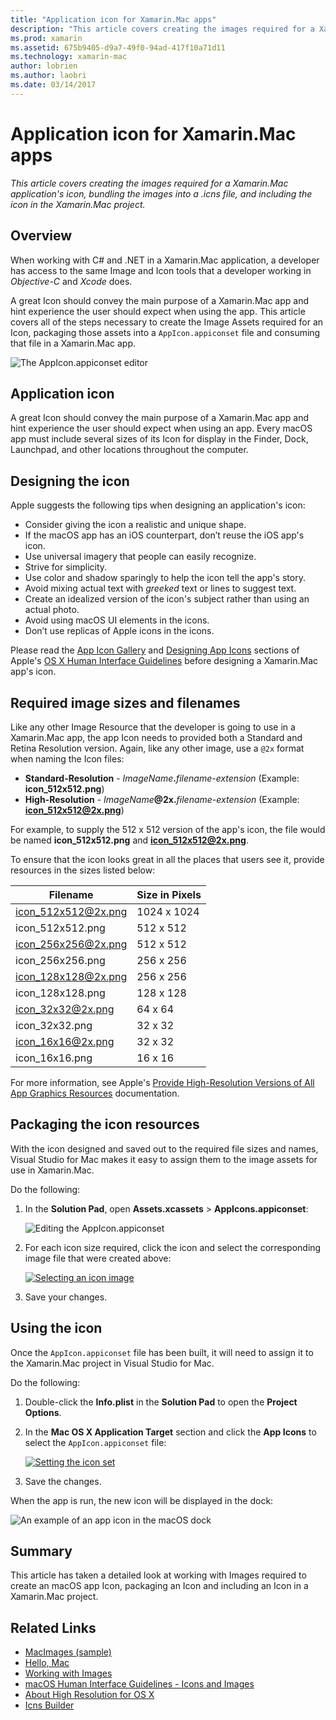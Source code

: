 ```yaml
---
title: "Application icon for Xamarin.Mac apps"
description: "This article covers creating the images required for a Xamarin.Mac application's icon, bundling the images into a .icns file, and including the icon in the Xamarin.Mac project."
ms.prod: xamarin
ms.assetid: 675b9405-d9a7-49f0-94ad-417f10a71d11
ms.technology: xamarin-mac
author: lobrien
ms.author: laobri
ms.date: 03/14/2017
---
```


# Application icon for Xamarin.Mac apps

_This article covers creating the images required for a Xamarin.Mac application's icon, bundling the images into a .icns file, and including the icon in the Xamarin.Mac project._


## Overview

When working with C# and .NET in a Xamarin.Mac application, a developer has access to the same Image and Icon tools that a developer working in *Objective-C* and *Xcode* does.

A great Icon should convey the main purpose of a Xamarin.Mac app and hint experience the user should expect when using the app. This article covers all of the steps necessary to create the Image Assets required for an Icon, packaging those assets into a `AppIcon.appiconset` file and consuming that file in a Xamarin.Mac app.

![The AppIcon.appiconset editor](app-icon-images/intro01.png "The AppIcon.appiconset editor")


## Application icon

A great Icon should convey the main purpose of a Xamarin.Mac app and hint experience the user should expect when using an app. Every macOS app must include several sizes of its Icon for display in the Finder, Dock, Launchpad, and other locations throughout the computer.


## Designing the icon

Apple suggests the following tips when designing an application's icon:

- Consider giving the icon a realistic and unique shape.
- If the macOS app has an iOS counterpart, don’t reuse the iOS app's icon.
- Use universal imagery that people can easily recognize.
- Strive for simplicity.
- Use color and shadow sparingly to help the icon tell the app's story.
- Avoid mixing actual text with _greeked_ text or lines to suggest text.
- Create an idealized version of the icon's subject rather than using an actual photo.
- Avoid using macOS UI elements in the icons.
- Don’t use replicas of Apple icons in the icons.

Please read the [App Icon Gallery](https://developer.apple.com/library/mac/documentation/UserExperience/Conceptual/OSXHIGuidelines/Gallery.html#//apple_ref/doc/uid/20000957-CH88-SW1) and [Designing App Icons](https://developer.apple.com/library/mac/documentation/UserExperience/Conceptual/OSXHIGuidelines/Designing.html#//apple_ref/doc/uid/20000957-CH87-SW1) sections of Apple's [OS X Human Interface Guidelines](https://developer.apple.com/library/mac/documentation/UserExperience/Conceptual/OSXHIGuidelines/) before designing a Xamarin.Mac app's icon.


## Required image sizes and filenames

Like any other Image Resource that the developer is going to use in a Xamarin.Mac app, the app Icon needs to provided both a Standard and Retina Resolution version. Again, like any other image, use a `@2x` format when naming the Icon files:

- **Standard-Resolution**  - _ImageName_**.**_filename-extension_ (Example: **icon_512x512.png**)
- **High-Resolution**  - _ImageName_**@2x.**_filename-extension_ (Example: **icon_512x512@2x.png**)

For example, to supply the 512 x 512 version of the app's icon, the file would be named **icon_512x512.png** and **icon_512x512@2x.png**.

To ensure that the icon looks great in all the places that users see it, provide resources in the sizes listed below:

|Filename|Size in Pixels|
|---|---|
|icon_512x512@2x.png|1024 x 1024|
|icon_512x512.png|512 x 512|
|icon_256x256@2x.png|512 x 512|
|icon_256x256.png|256 x 256|
|icon_128x128@2x.png|256 x 256|
|icon_128x128.png|128 x 128|
|icon_32x32@2x.png|64 x 64|
|icon_32x32.png|32 x 32|
|icon_16x16@2x.png|32 x 32|
|icon_16x16.png|16 x 16|

For more information, see Apple's [Provide High-Resolution Versions of All App Graphics Resources](https://developer.apple.com/library/mac/documentation/GraphicsAnimation/Conceptual/HighResolutionOSX/Optimizing/Optimizing.html#//apple_ref/doc/uid/TP40012302-CH7-SW3) documentation.


## Packaging the icon resources

With the icon designed and saved out to the required file sizes and names, Visual Studio for Mac makes it easy to assign them to the image assets for use in Xamarin.Mac.

Do the following:

1. In the **Solution Pad**, open **Assets.xcassets** > **AppIcons.appiconset**: 

	![Editing the AppIcon.appiconset](app-icon-images/intro01.png "Editing the AppIcon.appiconset")
2. For each icon size required, click the icon and select the corresponding image file that were created above: 

	[![Selecting an icon image](app-icon-images/intro02.png "Selecting an icon image")](app-icon-images/intro02-large.png#lightbox)
3. Save your changes.


## Using the icon

Once the `AppIcon.appiconset` file has been built, it will need to assign it to the Xamarin.Mac project in Visual Studio for Mac.

Do the following:

1. Double-click the **Info.plist** in the **Solution Pad** to open the **Project Options**.
2. In the **Mac OS X Application Target** section and click the **App Icons** to select the `AppIcon.appiconset` file: 

	[![Setting the icon set](app-icon-images/icon01.png "Setting the icon set")](app-icon-images/icon01-large.png#lightbox)
3. Save the changes.

When the app is run, the new icon will be displayed in the dock:

![An example of an app icon in the macOS dock](app-icon-images/icon04.png "An example of an app icon in the macOS dock")


## Summary

This article has taken a detailed look at working with Images required to create an macOS app Icon, packaging an Icon and including an Icon in a Xamarin.Mac project.


## Related Links

- [MacImages (sample)](https://developer.xamarin.com/samples/mac/MacImages/)
- [Hello, Mac](~/mac/get-started/hello-mac.md)
- [Working with Images](~/mac/app-fundamentals/image.md)
- [macOS Human Interface Guidelines - Icons and Images](https://developer.apple.com/macos/human-interface-guidelines/icons-and-images/image-size-and-resolution/)
- [About High Resolution for OS X](https://developer.apple.com/library/content/documentation/GraphicsAnimation/Conceptual/HighResolutionOSX/Introduction/Introduction.html)
- [Icns Builder](https://itunes.apple.com/us/app/icns-builder/id554660130?mt=12)
